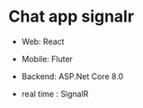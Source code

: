# Chat app signalr
* Web: React

* Mobile: Fluter

* Backend: ASP.Net Core 8.0

* real time : SignalR
